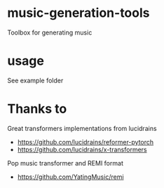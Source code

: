 # music-generation-tools
Toolbox for generating music

# usage
See example folder

# Thanks to 

Great transformers implementations from lucidrains
* https://github.com/lucidrains/reformer-pytorch
* https://github.com/lucidrains/x-transformers

Pop music transformer and REMI format
* https://github.com/YatingMusic/remi
